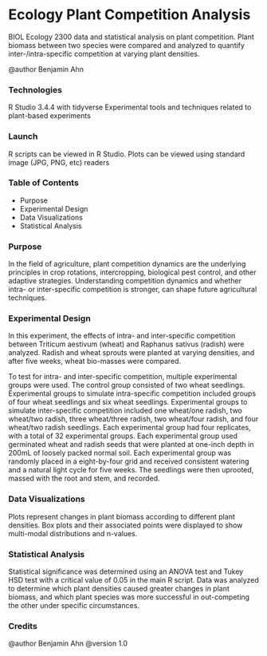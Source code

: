# Ecology Plant Competition Analysis
BIOL Ecology 2300 data and statistical analysis on plant competition. Plant biomass between two species were compared and analyzed to quantify inter-/intra-specific competition at varying plant densities.

@author Benjamin Ahn

### Technologies
R Studio 3.4.4 with tidyverse
Experimental tools and techniques related to plant-based experiments

### Launch
R scripts can be viewed in R Studio. Plots can be viewed using standard image (JPG, PNG, etc) readers

### Table of Contents
* Purpose
* Experimental Design
* Data Visualizations
* Statistical Analysis

### Purpose
In the field of agriculture, plant competition dynamics are the underlying principles in crop rotations, intercropping, biological pest control, and other adaptive strategies. Understanding competition dynamics and whether intra- or inter-specific competition is stronger, can shape future agricultural techniques.

### Experimental Design
In this experiment, the effects of intra- and inter-specific competition between Triticum aestivum (wheat) and Raphanus sativus (radish) were analyzed. Radish and wheat sprouts were planted at varying densities, and after five weeks, wheat bio-masses were compared. 

To test for intra- and inter-specific competition, multiple experimental groups were used. The control group consisted of two wheat seedlings. Experimental groups to simulate intra-specific competition included groups of four wheat seedlings and six wheat seedlings. Experimental groups to simulate inter-specific competition included one wheat/one radish, two wheat/two radish, three wheat/three radish, two wheat/four radish, and four wheat/two radish seedlings. Each experimental group had four replicates, with a total of 32 experimental groups. Each experimental group used germinated wheat and radish seeds that were planted at one-inch depth in 200mL of loosely packed normal soil. Each experimental group was randomly placed in a eight-by-four grid and received consistent watering and a natural light cycle for five weeks. The seedlings were then uprooted, massed with the root and stem, and recorded. 

### Data Visualizations
Plots represent changes in plant biomass according to different plant densities. Box plots and their associated points were displayed to show multi-modal distributions and n-values.

### Statistical Analysis
Statistical significance was determined using an ANOVA test and Tukey HSD test with a critical value of 0.05 in the main R script. Data was analyzed to determine which plant densities caused greater changes in plant biomass, and which plant species was more successful in out-competing the other under specific circumstances.

### Credits
@author Benjamin Ahn
@version 1.0
